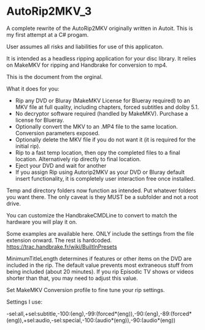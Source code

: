 # AutoRip2MKV_3

A complete rewrite of the AutoRip2MKV originally written in Autoit.  This is my first attempt at a C# progam.

User assumes all risks and liabilities for use of this applicaton.

It is intended as a headless ripping application for your disc library. It relies on MakeMKV for ripping and Handbrake for conversion to mp4.

This is the document from the orginal.

What it does for you:

* Rip any DVD or Bluray (MakeMKV License for Blueray required) to an MKV file at full quality, including chapters, forced subtitles and dolby 5.1. 
* No decryptor software required (handled by MakeMKV). Purchase a license for Blueray.
* Optionally convert the MKV to an .MP4 file to the same location. Conversion parameters exposed.
* Optionally delete the MKV file if you do not want it (it is required for the initial rip).
* Rip to a fast temp location, then opy the completed files to a final location. Alternatively rip directly to final location.
* Eject your DVD and wait for another 
* If you assign Rip using Autorip2MKV as your DVD or Bluray default insert functionality, it is completely user interaction free once installed.

Temp and directory folders now function as intended.  Put whatever folders you want there.  The only caveat is they MUST be a subfolder and not a root drive.

You can customize the HandbrakeCMDLine to convert to match the hardware you will play it on.

Some examples are available here. ONLY include the settings from the file extension onward.  The rest is hardcoded.
https://trac.handbrake.fr/wiki/BuiltInPresets

MinimumTitleLength determines if features or other items on the DVD are included in the rip.  The default value prevents most extraneous stuff from being included (about 20 minutes).  If you rip Episodic TV shows or videos shorter than that, you may need to adjust this value. 

Set MakeMKV Conversion profile to fine tune your rip settings. 

Settings I use:

-sel:all,+sel:subtitle,-100:(eng),-99:(forced*(eng)),-90:(eng),-89:(forced*(eng)),+sel:audio,-sel:special,-100:(audio*(eng)),-90:(audio*(eng))

